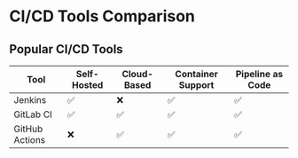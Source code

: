 # CI/CD Tools Comparison

## Popular CI/CD Tools

| Tool          | Self-Hosted | Cloud-Based | Container Support | Pipeline as Code |
|---------------|-------------|-------------|-------------------|------------------|
| Jenkins       | ✅          | ❌         | ✅               | ✅              |
| GitLab CI     | ✅          | ✅         | ✅               | ✅              |
| GitHub Actions| ❌          | ✅         | ✅               | ✅              |
